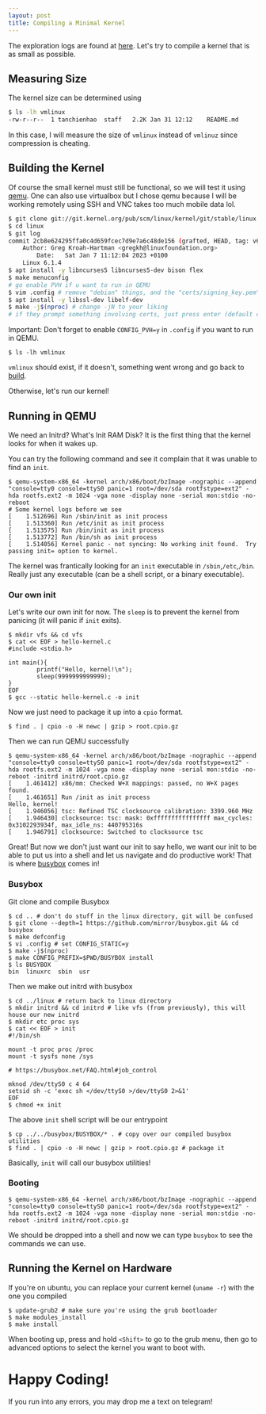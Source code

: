 ```yaml
---
layout: post
title: Compiling a Minimal Kernel
---
```

The exploration logs are found at [here](https://github.com/tch1001/kernel).
Let's try to compile a kernel that is as small as possible.

## Measuring Size
The kernel size can be determined using 
```bash
$ ls -lh vmlinux
-rw-r--r--  1 tanchienhao  staff   2.2K Jan 31 12:12 	README.md
```
In this case, I will measure the size of `vmlinux` instead of `vmlinuz` since compression is cheating.

## Building the Kernel 
Of course the small kernel must still be functional, so we will test it using [qemu](https://www.qemu.org/). One can also use virtualbox but I chose qemu because I will be working remotely using SSH and VNC takes too much mobile data lol.

```bash
$ git clone git://git.kernel.org/pub/scm/linux/kernel/git/stable/linux.git --depth 1 --branch v6.1.4
$ cd linux
$ git log
commit 2cb8e624295ffa0c4d659fcec7d9e7a6c48de156 (grafted, HEAD, tag: v6.1.4)
    Author: Greg Kroah-Hartman <gregkh@linuxfoundation.org>
        Date:   Sat Jan 7 11:12:04 2023 +0100
	Linux 6.1.4
$ apt install -y libncurses5 libncurses5-dev bison flex
$ make menuconfig 
# go enable PVH if u want to run in QEMU
$ vim .config # remove "debian" things, and the "certs/signing_key.pem"
$ apt install -y libssl-dev libelf-dev
$ make -j$(nproc) # change -jN to your liking
# if they prompt something involving certs, just press enter (default choices)
```
Important: Don't forget to enable `CONFIG_PVH=y` in `.config` if you want to run in QEMU.
```
$ ls -lh vmlinux
```
`vmlinux` should exist, if it doesn't, something went wrong and go back to [build](#building-the-kernel).

Otherwise, let's run our kernel! 

## Running in QEMU
We need an Initrd? 
What's Init RAM Disk? 
It is the first thing that the kernel looks for when it wakes up.

You can try the following command and see it complain that it was unable to find an `init`.
```
$ qemu-system-x86_64 -kernel arch/x86/boot/bzImage -nographic --append "console=tty0 console=ttyS0 panic=1 root=/dev/sda rootfstype=ext2" -hda rootfs.ext2 -m 1024 -vga none -display none -serial mon:stdio -no-reboot 
# Some kernel logs before we see
[    1.512696] Run /sbin/init as init process
[    1.513360] Run /etc/init as init process
[    1.513575] Run /bin/init as init process
[    1.513772] Run /bin/sh as init process
[    1.514056] Kernel panic - not syncing: No working init found.  Try passing init= option to kernel.
```
The kernel was frantically looking for an `init` executable in `/sbin`,`/etc`,`/bin`. Really just any executable (can be a shell script, or a binary executable). 
### Our own init
Let's write our own init for now. The `sleep` is to prevent the kernel from panicing (it will panic if `init` exits).
```
$ mkdir vfs && cd vfs
$ cat << EOF > hello-kernel.c
#include <stdio.h>

int main(){
        printf("Hello, kernel!\n");
        sleep(9999999999999);
}
EOF
$ gcc --static hello-kernel.c -o init
```
Now we just need to package it up into a `cpio` format.
```
$ find . | cpio -o -H newc | gzip > root.cpio.gz
```
Then we can run QEMU successfully
```
$ qemu-system-x86_64 -kernel arch/x86/boot/bzImage -nographic --append "console=tty0 console=ttyS0 panic=1 root=/dev/sda rootfstype=ext2" -hda rootfs.ext2 -m 1024 -vga none -display none -serial mon:stdio -no-reboot -initrd initrd/root.cpio.gz
[    1.461412] x86/mm: Checked W+X mappings: passed, no W+X pages found.
[    1.461651] Run /init as init process
Hello, kernel!
[    1.946056] tsc: Refined TSC clocksource calibration: 3399.960 MHz
[    1.946430] clocksource: tsc: mask: 0xffffffffffffffff max_cycles: 0x3102293934f, max_idle_ns: 440795316s
[    1.946791] clocksource: Switched to clocksource tsc
```
Great! But now we don't just want our init to say hello, we want our init to be able to put us into a shell and let us navigate and do productive work! That is where [busybox](https://busybox.net/) comes in!

### Busybox
Git clone and compile Busybox
```
$ cd .. # don't do stuff in the linux directory, git will be confused
$ git clone --depth=1 https://github.com/mirror/busybox.git && cd busybox
$ make defconfig 
$ vi .config # set CONFIG_STATIC=y
$ make -j$(nproc)
$ make CONFIG_PREFIX=$PWD/BUSYBOX install
$ ls BUSYBOX 
bin  linuxrc  sbin  usr
```
Then we make out initrd with busybox 
```
$ cd ../linux # return back to linux directory
$ mkdir initrd && cd initrd # like vfs (from previously), this will house our new initrd
$ mkdir etc proc sys
$ cat << EOF > init                              
#!/bin/sh
                           
mount -t proc proc /proc
mount -t sysfs none /sys
                                                      
# https://busybox.net/FAQ.html#job_control
                                                      
mknod /dev/ttyS0 c 4 64
setsid sh -c 'exec sh </dev/ttyS0 >/dev/ttyS0 2>&1'
EOF                                                   
$ chmod +x init 
```
The above `init` shell script will be our entrypoint
```
$ cp ../../busybox/BUSYBOX/* . # copy over our compiled busybox utilities
$ find . | cpio -o -H newc | gzip > root.cpio.gz # package it
```
Basically, `init` will call our busybox utilities!

### Booting
```
$ qemu-system-x86_64 -kernel arch/x86/boot/bzImage -nographic --append "console=tty0 console=ttyS0 panic=1 root=/dev/sda rootfstype=ext2" -hda rootfs.ext2 -m 1024 -vga none -display none -serial mon:stdio -no-reboot -initrd initrd/root.cpio.gz 
```
We should be dropped into a shell and now we can type `busybox` to see the commands we can use.


## Running the Kernel on Hardware
If you're on ubuntu, you can replace your current kernel (`uname -r`) with the one you compiled
```
$ update-grub2 # make sure you're using the grub bootloader
$ make modules_install
$ make install
```
When booting up, press and hold `<Shift>` to go to the grub menu, then go to advanced options to select the kernel you want to boot with.

# Happy Coding!
If you run into any errors, you may drop me a text on telegram!
